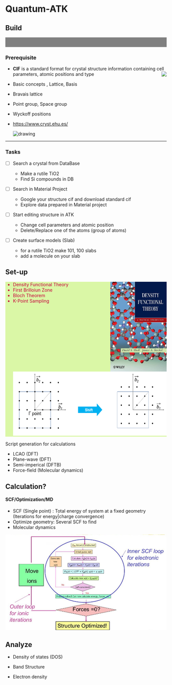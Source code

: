 

# Quantum-ATK



## Build

<div style="height:30px; background-color:gray;" ></div>

### Prerequisite

- **CIF** is a standard format for crystal structure information containing cell parameters, atomic positions and type   <img style="float: right; height:200px" src="./images/Animation.gif">
- Basic concepts , Lattice, Basis 

- Bravais lattice 
-  Point group, Space group
-  Wyckoff positions

- https://www.cryst.ehu.es/

  

  <img src="images/bravais-en.jpg" alt="drawing" style="width:500px;"/>



--------------------

### Tasks

- [ ] Search a crystal from DataBase

  - Make a rutile TiO2 
  - Find Si compounds in DB

- [ ] Search in Material Project

  - Google your structure cif and download standard cif
  - Explore data prepared in Material project

- [ ] Start editing structure in ATK

  - Change cell parameters and atomic position
  - Delete/Replace one of the atoms (group of atoms)

- [ ] Create surface models (Slab)

  - for a rutile TiO2 make 101, 100 slabs
  - add a molecule on your slab

  

## Set-up

<img style="float: right; width:35%;" src="./images/dftbook.jpg">



<div   style="background-color:#DAF7A6; color:#C70039"> <ul>  <li> Density Functional Theory</li>  
    <li> First Brilloiun Zone</li>  <li> Bloch Theorem</li> <li> K-Point Sampling</li> <img src="./images/BZsample.png"  style="height:200px"> </ul> </div>



Script generation for calculations

- LCAO  (DFT)
- Plane-wave (DFT)
- Semi-imperical (DFTB)
- Force-field (Molecular dynamics) 

## Calculation?

#### SCF/Optimization/MD

- SCF (Single point) : Total energy of system at a fixed geometry (Iterations for energy|charge convergence)
- Optimize geometry: Several SCF to find 
- Molecular dynamics

<img src="./images/relax.jpg">



## Analyze

- Density of states (DOS)

- Band Structure

- Electron density

  

